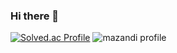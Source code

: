 ### Hi there 👋
[![Solved.ac Profile](http://mazassumnida.wtf/api/v2/generate_badge?boj=ts6938)](https://solved.ac/ts6938/)
![mazandi profile](http://mazandi.herokuapp.com/api?handle={ts6938}&theme=warm)


<!--
**Taesun0727/Taesun0727** is a ✨ _special_ ✨ repository because its `README.md` (this file) appears on your GitHub profile.

Here are some ideas to get you started:

- 🔭 I’m currently working on ...
- 🌱 I’m currently learning ...
- 👯 I’m looking to collaborate on ...
- 🤔 I’m looking for help with ...
- 💬 Ask me about ...
- 📫 How to reach me: ...
- 😄 Pronouns: ...
- ⚡ Fun fact: ...
-->
